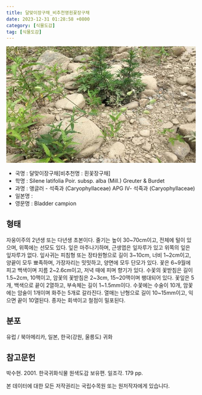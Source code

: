 ```yaml
---
title: 달맞이장구채_비추천명흰꽃장구채
date: 2023-12-31 01:28:58 +0800
category: [식물도감]
tag: [식물도감]
---
```




![달맞이장구채[비추천명 : 흰꽃장구채]](/assets/img/fileUpload/plants/basic/Caryophyllaceae/Silene/34344/34344_20230911154400778files_th2.jpg)
- 국명 : 달맞이장구채[비추천명 : 흰꽃장구채]
- 학명 : Silene latifolia Poir. subsp. alba (Mill.) Greuter & Burdet
- 과명 : 앵글러 - 석죽과 (Caryophyllaceae) APG Ⅳ- 석죽과 (Caryophyllaceae)
- 일본명 : 
- 영문명 : Bladder campion


## 형태
자웅이주의 2년생 또는 다년생 초본이다. 줄기는 높이 30~70cm이고, 전체에 털이 있으며, 위쪽에는 선모도 있다. 잎은 마주나기하며, 근생엽은 잎자루가 있고 위쪽의 잎은 잎자루가 없다. 잎사귀는 피침형 또는 장타원형으로 길이 3~10cm, 너비 1~2cm이고, 양끝이 모두 뾰족하며, 가장자리는 밋밋하고, 양면에 모두 단모가 있다. 꽃은 6~9월에 피고 백색이며 지름 2~2.6cm이고, 저녁 때에 피며 향기가 있다. 수꽃의 꽃받침은 길이 1.5~2cm, 10맥이고, 암꽃의 꽃받침은 2~3cm, 15~20맥이며 팽대되어 있다. 꽃잎은 5개, 백색으로 끝이 2열하고, 부속체는 길이 1~1.5mm이다. 수꽃에는 수술이 10개, 암꽃에는 암술이 1개이며 화주는 5개로 갈라진다. 열매는 난형으로 길이 10~15mm이고, 익으면 끝이 10열된다. 종자는 회색이고 철점이 밀포된다.
## 분포
유럽 / 북아메리카, 일본, 한국(강원, 울릉도) 귀화
## 참고문헌
박수현. 2001. 한국귀화식물 원색도감 보유편. 일조각. 179 pp.






본 데이터에 대한 모든 저작권리는 국립수목원 또는 원저작자에게 있습니다.
